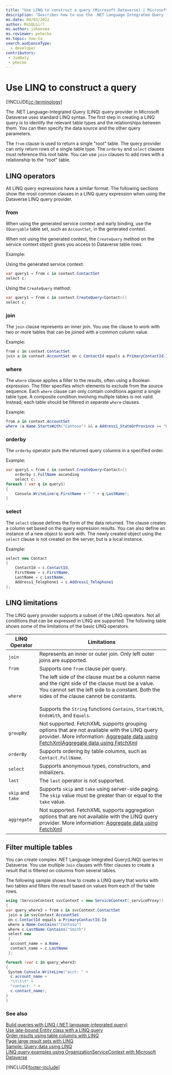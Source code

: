 ```yaml
---
title: "Use LINQ to construct a query (Microsoft Dataverse) | Microsoft Docs" # Intent and product brand in a unique string of 43-59 chars including spaces
description: "Describes how to use the .NET Language-Integrated Query (LINQ) query provider to construct a Microsoft Dataverse query." # 115-145 characters including spaces. This abstract displays in the search result.
ms.date: 04/03/2022
author: MsSQLGirl
ms.author: jukoesma
ms.reviewer: pehecke
ms.topic: how-to
search.audienceType: 
  - developer
contributors:
 - JimDaly
 - phecke
---
```


# Use LINQ to construct a query

[!INCLUDE[cc-terminology](../includes/cc-terminology.md)]

The .NET Language-Integrated Query (LINQ) query provider in Microsoft Dataverse uses standard LINQ syntax. The first step in creating a LINQ query is to identify the relevant table types and the relationships between them. You can then specify the data source and the other query parameters.  

The `from` clause is used to return a single "root" table. The query provider can only return rows of a single table type. The `orderby` and `select` clauses must reference this root table. You can use `join` clauses to add rows with a relationship to the "root" table.  

<a name="bkmk_operators"></a>

## LINQ operators

All LINQ query expressions have a similar format. The following sections show the most common clauses in a LINQ query expression when using the Dataverse LINQ query provider.  

### from

When using the generated service context and early binding, use the `IQueryable` table set, such as `AccountSet`, in the generated context.  

When not using the generated context, the `CreateQuery` method on the service context object gives you access to Dataverse table rows.  

Example:  

Using the generated service context:  

```csharp  
var query1 = from c in context.ContactSet  
select c;  
```  

Using the `CreateQuery` method:  

```csharp  
var query1 = from c in context.CreateQuery<Contact>()  
select c;  
```  

### join

 The `join` clause represents an inner join. You use the clause to work with two or more tables that can be joined with a common column value.

 Example:  

```csharp  
from c in context.ContactSet  
join a in context.AccountSet on c.ContactId equals a.PrimaryContactId.Id  
```  

### where

The `where` clause applies a filter to the results, often using a Boolean expression. The filter specifies which elements to exclude from the source sequence. Each `where` clause can only contain conditions against a single table type. A composite condition involving multiple tables is not valid. Instead, each table should be filtered in separate `where` clauses.  

Example:  

```csharp  
from a in context.AccountSet  
where (a.Name.StartsWith("Contoso") && a.Address1_StateOrProvince == "WA")  
```  

### orderby

The `orderby` operator puts the returned query columns in a specified order.  

Example:  

```csharp  
var query1 = from c in context.CreateQuery<Contact>()     
    orderby c.FullName ascending     
    select c;  
foreach ( var q in query1)     
{  
    Console.WriteLine(q.FirstName + " " + q.LastName);     
}  
```  

### select

The `select` clause defines the form of the data returned. The clause creates a column set based on the query expression results. You can also define an instance of a new object to work with. The newly created object using the `select` clause is not created on the server, but is a local instance.  

 Example:  

```csharp  
select new Contact     
{  
    ContactId = c.ContactId,  
    FirstName = c.FirstName,  
    LastName = c.LastName,  
    Address1_Telephone1 = c.Address1_Telephone1     
};  
```  

<a name="limitations"></a>

## LINQ limitations  

The LINQ query provider supports a subset of the LINQ operators. Not all conditions that can be expressed in LINQ are supported. The following table shows some of the limitations of the basic LINQ operators.  

|   LINQ Operator   |Limitations|
|-------------------|-----------|
|`join`|Represents an inner or outer join. Only left outer joins are supported.|
|`from`|Supports one `from` clause per query.|
|`where`|The left side of the clause must be a column name and the right side of the clause must be a value. You cannot set the left side to a constant. Both the sides of the clause cannot be constants.<br /><br /> Supports the `String` functions `Contains`, `StartsWith`, `EndsWith`, and `Equals`. |
|`groupBy`|Not supported. FetchXML supports grouping options that are not available with the LINQ query provider. More information: [Aggregate data using FetchXml](../fetchxml/aggregate-data.md)[Aggregate data using FetchXml](../fetchxml/aggregate-data.md)|
|`orderBy`|Supports ordering by table columns, such as `Contact.FullName`.      |
|`select`|Supports anonymous types, constructors, and initializers.  |
|`last`|The `last` operator is not supported.   |
|`skip` and `take`|Supports `skip` and `take` using server-side paging. The `skip` value must be greater than or equal to the `take` value.       |
|`aggregate`|  Not supported. FetchXML supports aggregation options that are not available with the LINQ query provider. More information: [Aggregate data using FetchXml](../fetchxml/aggregate-data.md)|

<a name="filter"></a>

## Filter multiple tables

 You can create complex .NET Language Integrated Query(LINQ) queries in Dataverse. You use multiple `Join` clauses with filter clauses to create a result that is filtered on columns from several tables.  

 The following sample shows how to create a LINQ query that works with two tables and filters the result based on values from each of the table rows.  

 ```csharp
 using (ServiceContext svcContext = new ServiceContext(_serviceProxy))
{
 var query_where3 = from c in svcContext.ContactSet
  join a in svcContext.AccountSet
  on c.ContactId equals a.PrimaryContactId.Id
  where a.Name.Contains("Contoso")
  where c.LastName.Contains("Smith")
  select new
  {
   account_name = a.Name,
   contact_name = c.LastName
  };

 foreach (var c in query_where3)
 {
  System.Console.WriteLine("acct: " +
   c.account_name +
   "\t\t\t" +
   "contact: " +
   c.contact_name);
 }
}
 ```

### See also

[Build queries with LINQ (.NET language-integrated query)](build-queries-with-linq-net-language-integrated-query.md)<br />
[Use late-bound Entity class with a LINQ query](use-late-bound-entity-class-linq-query.md)<br />
[Order results using table columns with LINQ](order-results-entity-attributes-linq.md)<br />
[Page large result sets with LINQ](page-large-result-sets-linq.md)<br />
[Sample: Query data using LINQ](samples/query-using-linq.md)<br />
[LINQ query examples using OrganizationServiceContext with Microsoft Dataverse](linq-query-examples.md)<br />

[!INCLUDE[footer-include](../../../includes/footer-banner.md)]
